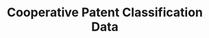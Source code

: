 ---
bigquery: https://console.cloud.google.com/bigquery?p=patents-public-data&d=cpc&page=dataset
citation: '“Cooperative Patent Classification” by the EPO and USPTO, for public use. '
contributors: EPO, USPTO
cost: None
description: Cooperative Patent Classification Data contains the scheme and definitions
  of the Cooperative Patent Classification system for classifying patent documents.
  The CPC is the result of a partnership between the EPO and the USPTO in their joint
  effort to develop a common, internationally compatible classification system for
  technical documents, in particular patent publications, which will be used by both
  offices in the patent granting process
documentation: https://www.cooperativepatentclassification.org/cpcSchemeAndDefinitions
last_edit: 04/12/2022, 14:00:07
location: https://www.cooperativepatentclassification.org/index
maintained_by: USPTO, EPO
schema_fields:
- residualReferences
- date_revised
- status
- informative_references
- titleFull
- sizeCache
- residual_references
- children
- level
- synonyms
- child_groups
- dateRevised
- additional_only
- title_full
- applicationReferences
- childGroups
- informativeReferences
- titlePart
- limiting_references
- breakdownCode
- limitingReferences
- application_references
- symbol
- ipc_concordant
- title_part
- glossary
- breakdown_code
- definition
- not_allocatable
- notAllocatable
- ipcConcordant
- parents
shortname: cooperative_patent_classification
tags:
- patents
- science
title: Cooperative Patent Classification Data
uuid: 984374a7-16e9-4b35-9445-458daceb01bf
---